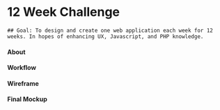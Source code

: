 12 Week Challenge 
======

`## Goal: To design and create one web application each week for 12 weeks. In hopes of enhancing UX, Javascript, and PHP knowledge.`

#### About

#### Workflow 

#### Wireframe

#### Final Mockup 
